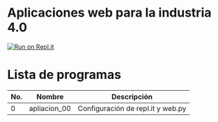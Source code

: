 # Aplicaciones web para la industria 4.0
[![Run on Repl.it](https://repl.it/badge/github/salvadorhm/aplicaciones_web_i4.0)](https://repl.it/github/salvadorhm/aplicaciones_web_i4.0)

# Lista de programas

| No. | Nombre | Descripción |
| --- | --- | --- |
| 0 | apliacion_00 | Configuración de repl.it y web.py |
